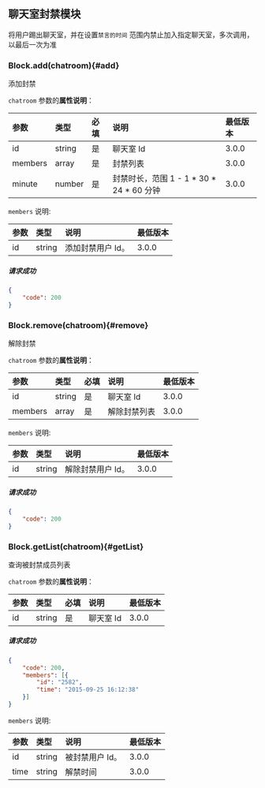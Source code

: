## 聊天室封禁模块

将用户踢出聊天室，并在设置`禁言的时间` 范围内禁止加入指定聊天室，多次调用，以最后一次为准

### Block.add(chatroom){#add}

添加封禁

`chatroom` 参数的**属性说明**：

| 参数   	 |	类型		| 必填	| 说明 							|最低版本		|
| :----------|:--------	|:-----	|:------------------------------|:-------- |
|	id		 |	string	|	是 	| 聊天室 Id						| 3.0.0 |
|	members  |	array	|	是 	| 封禁列表						| 3.0.0 |
|	minute 	 |	number	|	是 	| 封禁时长，范围 1 - 1 \* 30 \* 24 \* 60 分钟	| 3.0.0 |

`members` 说明:

| 参数   	 |	类型		| 说明 							|最低版本		|
| :----------|:--------	|:------------------------------|:-------- |
|	id 		 |	string	| 添加封禁用户 Id。					| 3.0.0 |

##### 请求成功

```json
{
    "code": 200
}
```

### Block.remove(chatroom){#remove}

解除封禁

`chatroom` 参数的**属性说明**：

| 参数   	 |	类型		| 必填	| 说明 							|最低版本		|
| :----------|:--------	|:-----	|:------------------------------|:-------- |
|	id		 |	string	|	是 	| 聊天室 Id						| 3.0.0 |
|	members  |	array	|	是 	| 解除封禁列表					| 3.0.0|

`members` 说明:

| 参数   	 |	类型		| 说明 							|最低版本		|
| :----------|:--------	|:------------------------------|:-------- |
|	id 		 |	string	| 解除封禁用户 Id。					| 3.0.0 |

##### 请求成功

```json
{
    "code": 200
}
```
### Block.getList(chatroom){#getList}

查询被封禁成员列表

`chatroom` 参数的**属性说明**：

| 参数   	 |	类型		| 必填	| 说明 							|最低版本		|
| :----------|:--------	|:-----	|:------------------------------|:-------- |
|	id		 |	string	|	是 	| 聊天室 Id						| 3.0.0 |

##### 请求成功

```json
{
	"code": 200,
	"members": [{
		"id": "2582",
		"time": "2015-09-25 16:12:38"
	}]
}
```

`members` 说明:

| 参数   	 |	类型		| 说明 							|最低版本		|
| :----------|:--------	|:------------------------------|:-------- |
|	id 		 |	string	| 被封禁用户 Id。					| 3.0.0 |
|	time	 |	string	| 解禁时间						| 3.0.0 |

